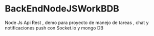 # BackEndNodeJSWorkBDB
Node Js Api Rest , demo para proyecto de manejo de tareas , chat y notificaciones push con Socket.io y mongo DB
